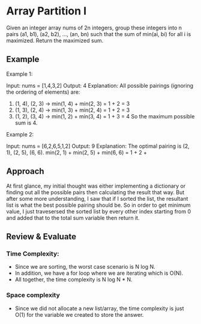 # Array Partition I

Given an integer array nums of 2n integers, group these integers into n pairs (a1, b1), (a2, b2), ..., (an, bn) such that the sum of min(ai, bi) for all i is maximized. Return the maximized sum.

## Example

Example 1:

Input: nums = [1,4,3,2]
Output: 4
Explanation: All possible pairings (ignoring the ordering of elements) are:

1. (1, 4), (2, 3) -> min(1, 4) + min(2, 3) = 1 + 2 = 3
2. (1, 3), (2, 4) -> min(1, 3) + min(2, 4) = 1 + 2 = 3
3. (1, 2), (3, 4) -> min(1, 2) + min(3, 4) = 1 + 3 = 4
   So the maximum possible sum is 4.

Example 2:

Input: nums = [6,2,6,5,1,2]
Output: 9
Explanation: The optimal pairing is (2, 1), (2, 5), (6, 6). min(2, 1) + min(2, 5) + min(6, 6) = 1 + 2 +

## Approach

At first glance, my initial thought was either implementing a dictionary or finding out all the possible pairs then calculating the result that way. But after some more understanding, I saw that if I sorted the list, the resultant list is what the best possible pairing should be. So in order to get minimum value, I just travesersed the sorted list by every other index starting from 0 and added that to the total sum variable then return it.

## Review & Evaluate

### Time Complexity:

- Since we are sorting, the worst case scenario is N log N.
- In addition, we have a for loop where we are iterating which is O(N).
- All together, the time complexity is N log N \* N.

### Space complexity

- Since we did not allocate a new list/array, the time complexity is just O(1) for the variable we created to store the answer.

